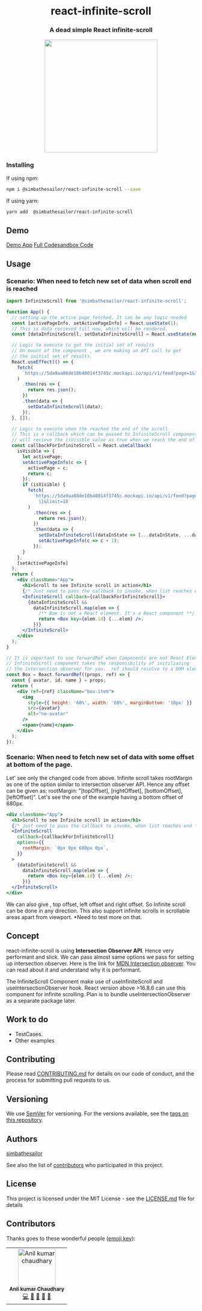 <div>

<h1  align="center">react-infinite-scroll </h1>
<h3  align="center">A dead simple React infinite-scroll</h3>

<p align="center">
<img  src="demo-images/demo.gif" width="300"  align="center">
</p>

</div>

### Installing

If using npm:

```sh
npm i @simbathesailor/react-infinite-scroll --save
```

If using yarn:

```sh
yarn add  @simbathesailor/react-infinite-scroll
```

## Demo

[Demo App](https://7phl3.csb.app/)
[Full Codesandbox Code](https://codesandbox.io/s/useintersectionobserver-7phl3)

## Usage

### Scenario: When need to fetch new set of data when scroll end is reached

```jsx
import InfiniteScroll from '@simbathesailor/react-infinite-scroll';

function App() {
  // setting up the active page fetched, It can be any logic needed
  const [activePageInfo, setActivePageInfo] = React.useState(1);
  // This is data recieved till now, which will be rendered.
  const [dataInfiniteScroll, setDataInfiniteScroll] = React.useState(null);

  // Logic to execute to get the initial set of results
  // On mount of the component , we are making an API call to get
  // the initial set of results.
  React.useEffect(() => {
    fetch(
      `https://5da9aa08de10b40014f3745c.mockapi.io/api/v1/feed?page=1&limit=10`
    )
      .then(res => {
        return res.json();
      })
      .then(data => {
        setDataInfiniteScroll(data);
      });
  }, []);

  // Logic to execute when the reached the end of the scroll
  // This is a callback which can be passed to InfiniteScroll component, The       callback
  // will recieve the isVisible value as true when we reach the end of the scroll.
  const callbackForInfiniteScroll = React.useCallback(
    isVisible => {
      let activePage;
      setActivePageInfo(c => {
        activePage = c;
        return c;
      });
      if (isVisible) {
        fetch(
          `https://5da9aa08de10b40014f3745c.mockapi.io/api/v1/feed?page=${activePage +
            1}&limit=10`
        )
          .then(res => {
            return res.json();
          })
          .then(data => {
            setDataInfiniteScroll(dataInState => [...dataInState, ...data]);
            setActivePageInfo(c => c + 1);
          });
      }
    },
    [setActivePageInfo]
  );
  return (
    <div className="App">
      <h1>Scroll to see Infinite scroll in action</h1>
      {/* Just need to pass the callback to invoke, when list reaches end */}
      <InfiniteScroll callback={callbackForInfiniteScroll}>
        {dataInfiniteScroll &&
          dataInfiniteScroll.map(elem => {
            /** Box is not a React element. It's a React component **/
            return <Box key={elem.id} {...elem} />;
          })}
      </InfiniteScroll>
    </div>
  );
}

// It is important to use forwardRef when Components are not React Elements.
// InfiniteScroll component takes the responsibility of initiliazing
// the intersection observer for you.  ref should resolve to a DOM element
const Box = React.forwardRef((props, ref) => {
  const { avatar, id, name } = props;
  return (
    <div ref={ref} className="box-item">
      <img
        style={{ height: '60%', width: '60%', marginBottom: '10px' }}
        src={avatar}
        alt="no-avatar"
      />
      <span>{name}</span>
    </div>
  );
});
```

### Scenario: When need to fetch new set of data with some offset at bottom of the page.

Let' see only the changed code from above. Infinite scroll takes rootMargin as one of the option similar to intersection observer API. Hence any offset can be given as:
rootMargin: "[topOffset], [rightOffset], [bottomOffset], [leftOffset]". Let's see the one of the example having a bottom offset of 680px.

```jsx
<div className="App">
  <h1>Scroll to see Infinite scroll in action</h1>
  {/* Just need to pass the callback to invoke, when list reaches end */}
  <InfiniteScroll
    callback={callbackForInfiniteScroll}
    options={{
      rootMargin: `0px 0px 680px 0px`,
    }}
  >
    {dataInfiniteScroll &&
      dataInfiniteScroll.map(elem => {
        return <Box key={elem.id} {...elem} />;
      })}
  </InfiniteScroll>
</div>
```

We can also give , top offset, left offset and right offset. So Infinite scroll can be done in any direction. This also support infinite scrolls in scrollable areas apart from viewport. \*Need to test more on that.

## Concept

react-infinite-scroll is using **Intersection Observer API**. Hence very performant and slick. We can pass almost same options we pass for setting up intersection observer. Here is the link for [MDN Intersection observer](https://developer.mozilla.org/en-US/docs/Web/API/Intersection_Observer_API#root-intersection-rectangle). You can read about it and understand why it is performant.

The InfiniteScroll Component make use of useInfiniteScroll and useIntersectionObserver hook. React version above >16.8.6 can use this component for infinite scrolling.
Plan is to bundle useIntersectionObserver as a separate package later.

## Work to do

- TestCases.
- Other examples

## Contributing

Please read [CONTRIBUTING.md](CONTRIBUTING.md) for details on our code of conduct, and the process for submitting pull requests to us.

## Versioning

We use [SemVer](http://semver.org/) for versioning. For the versions available, see the [tags on this repository](https://github.com/your/project/tags).

## Authors

[simbathesailor](https://github.com/simbathesailor)

See also the list of [contributors](https://github.com/your/project/contributors) who participated in this project.

## License

This project is licensed under the MIT License - see the [LICENSE.md](LICENSE.md) file for details

## Contributors

Thanks goes to these wonderful people ([emoji key](https://github.com/all-contributors/all-contributors#emoji-key)):

<table><tr><td  align="center"><a  href="https://github.com/simbathesailor"><img  src="https://avatars2.githubusercontent.com/u/5938110?s=400&u=f94d3ad624faa17c799d7bbd88cf2d2170b26813&v=4"  width="100px;"  alt="Anil kumar chaudhary"/><br /><sub><b>Anil kumar Chaudhary</b></sub></a><br /><a  href="https://github.com/simbathesailor/react-infinite-scroll/commits?author=simbathesailor"  title="Code">💻</a>  <a  href="#ideas-simbathesailor"  title="Ideas, Planning, & Feedback">🤔</a>  <a  href="#design-simbathesailor"  title="Design">🎨</a>  <a  href="https://github.com/simbathesailor/react-infinite-scroll/commits?author=simbathesailor"  title="Documentation">📖</a>  <a  href="https://github.com/simbathesailor/react-infinite-scroll/issues/created_by/simbathesailor"  title="Bug reports">🐛</a></td></tr></table>
